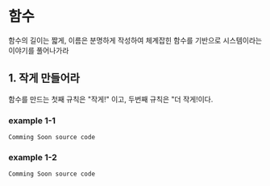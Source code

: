 
# 함수 
함수의 길이는 짧게, 이름은 분명하게 작성하여 체계잡힌 함수를 기반으로 시스템이라는 이야기를 풀어나가라

## 1. 작게 만들어라

함수를 만드는 첫째 규칙은 "작게!" 이고, 두번째 규칙은 "더 작게!이다.

### example 1-1
```
Comming Soon source code
```

### example 1-2
```
Comming Soon source code
```
